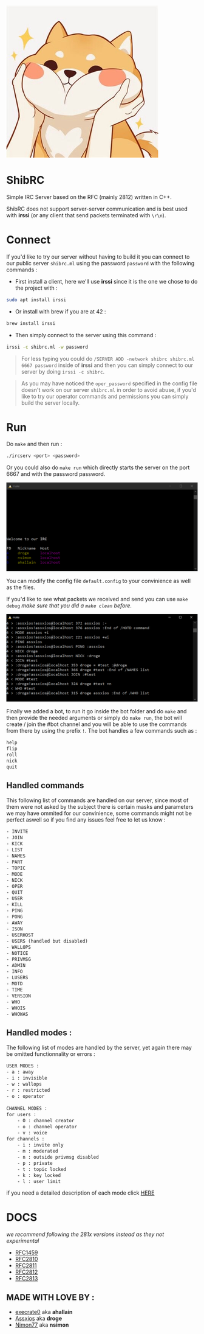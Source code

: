 ![Screenshot](/files/shibaicon.jpg)
# ShibRC

Simple IRC Server based on the RFC (mainly 2812) written in C++.

ShibRC does not support server-server communication and is best used with **irssi** (or any client that send packets terminated with `\r\n`).

# Connect

If you'd like to try our server without having to build it you can connect to our public server `shibrc.ml` using the password `password` with the following commands :

- First install a client, here we'll use **irssi** since it is the one we chose to do the project with :

```bash
sudo apt install irssi
```

- Or install with brew if you are at 42 :

```bash
brew install irssi
```

- Then simply connect to the server using this command :

```bash
irssi -c shibrc.ml -w password
```

> For less typing you could do `/SERVER ADD -network shibrc shibrc.ml 6667 password` inside of **irssi** and then you can simply connect to our server by doing `irssi -c shibrc`.

> As you may have noticed the `oper_password` specified in the config file doesn't work on our server `shibrc.ml` in order to avoid abuse, if you'd like to try our operator commands and permissions you can simply build the server locally.

# Run

Do `make` and then run :

```bash
./ircserv <port> <password>
```

Or you could also do `make run` which directly starts the server on the port 6667 and with the password password.

![Screenshot](/files/makerun.PNG)

You can modify the config file `default.config` to your convinience as well as the files.

If you'd like to see what packets we received and send you can use `make debug` *make sure that you did a `make clean` before.*

![Screenshot](/files/makedebug.PNG)

Finally we added a bot, to run it go inside the bot folder and do `make` and then provide the needed arguments or simply do `make run`, the bot will create / join the #bot channel and you will be able to use the commands from there by using the prefix `!`. The bot handles a few commands such as :
```
help
flip
roll
nick
quit
```

## Handled commands

This following list of commands are handled on our server, since most of them were not asked by the subject there is certain masks and parameters we may have ommited for our convinience, some commands might not be perfect aswell so if you find any issues feel free to let us know  :

```
- INVITE
- JOIN
- KICK
- LIST
- NAMES
- PART
- TOPIC
- MODE
- NICK
- OPER
- QUIT
- USER
- KILL
- PING
- PONG
- AWAY
- ISON
- USERHOST
- USERS (handled but disabled)
- WALLOPS
- NOTICE
- PRIVMSG
- ADMIN
- INFO
- LUSERS
- MOTD
- TIME
- VERSION
- WHO
- WHOIS
- WHOWAS
```

## Handled modes :

The following list of modes are handled by the server, yet again there may be omitted functionnality or errors :

```
USER MODES :
- a : away
- i : invisible
- w : wallops
- r : restricted
- o : operator

CHANNEL MODES :
for users :
    - O : channel creator
    - o : channel operator
    - v : voice
for channels :
    - i : invite only
    - m : moderated
    - n : outside privmsg disabled
    - p : private
    - t : topic locked
    - k : key locked
    - l : user limit
```

if you need a detailed description of each mode click [HERE](https://www.alien.net.au/irc/chanmodes.html)

# DOCS

*we recommend following the 281x versions instead as they not experimental*
- [RFC1459](https://datatracker.ietf.org/doc/html/rfc1459)
- [RFC2810](https://datatracker.ietf.org/doc/html/rfc2810)
- [RFC2811](https://datatracker.ietf.org/doc/html/rfc2811)
- [RFC2812](https://datatracker.ietf.org/doc/html/rfc2812)
- [RFC2813](https://datatracker.ietf.org/doc/html/rfc2813)

## MADE WITH LOVE BY :

- [execrate0](https://github.com/execrate0/) aka **ahallain**
- [Assxios](https://github.com/assxios/) aka **droge**
- [Nimon77](https://github.com/Nimon77/) aka **nsimon**
